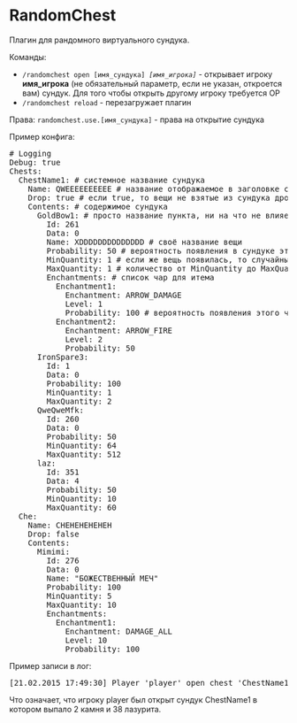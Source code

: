 # RandomChest
Плагин для рандомного виртуального сундука.

Команды:
<ul>
<li><code>/randomchest open [имя_сундука] <i>[имя_игрока]</i></code> - открывает игроку <b>имя_игрока</b> (не обязательный параметр, если не указан, откроется вам) сундук. Для того чтобы открыть другому игроку требуется OP</li>
<li><code>/randomchest reload</code> - перезагружает плагин</li>
</ul>

Права:
<code>randomchest.use.[имя_сундука]</code> - права на открытие сундука

Пример конфига:
<pre>
# Logging
Debug: true
Chests:
  ChestName1: # системное название сундука
    Name: QWEEEEEEEEEE # название отображаемое в заголовке сундука
    Drop: true # если true, то вещи не взятые из сундука дропаются, если false не дропаются
    Contents: # содержимое сундука
      GoldBow1: # просто название пункта, ни на что не влияет, можно писать любое
        Id: 261
        Data: 0
        Name: XDDDDDDDDDDDDDD # своё название вещи
        Probability: 50 # вероятность появления в сундуке этой вещи
        MinQuantity: 1 # если же вещь появилась, то случайным образом выбирается
        MaxQuantity: 1 # количество от MinQuantity до MaxQuantity
        Enchantments: # список чар для итема
          Enchantment1:
            Enchantment: ARROW_DAMAGE
            Level: 1
            Probability: 100 # вероятность появления этого чара на вещи
          Enchantment2:
            Enchantment: ARROW_FIRE
            Level: 2
            Probability: 50
      IronSpare3:
        Id: 1
        Data: 0
        Probability: 100
        MinQuantity: 1
        MaxQuantity: 2
      QweQweMfk:
        Id: 260
        Data: 0
        Probability: 50
        MinQuantity: 64
        MaxQuantity: 512
      laz:
        Id: 351
        Data: 4
        Probability: 50
        MinQuantity: 10
        MaxQuantity: 60
  Che:
    Name: CHEHEHEHEHEH
    Drop: false
    Contents:
      Mimimi:
        Id: 276
        Data: 0
        Name: "БОЖЕСТВЕННЫЙ МЕЧ"
        Probability: 100
        MinQuantity: 5
        MaxQuantity: 10
        Enchantments:
          Enchantment1:
            Enchantment: DAMAGE_ALL
            Level: 10
            Probability: 100
</pre>

Пример записи в лог:
<pre>
[21.02.2015 17:49:30] Player 'player' open chest 'ChestName1' with contents {ItemStack{STONE x 2}, ItemStack{INK_SACK x 38}, }
</pre>
Что означает, что игроку player был открыт сундук ChestName1 в котором выпало 2 камня и 38 лазурита.
